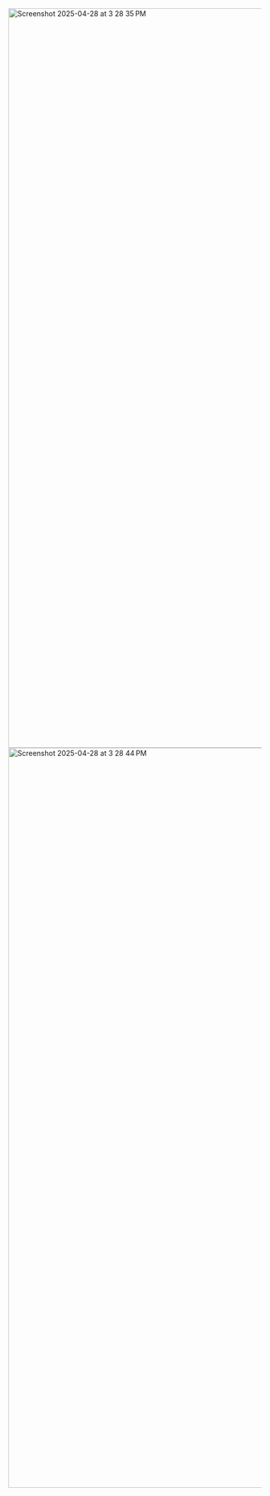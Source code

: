 <img width="1468" alt="Screenshot 2025-04-28 at 3 28 35 PM" src="https://github.com/user-attachments/assets/467bf867-babc-46f6-8e0a-80d3c5600255" />
<img width="1469" alt="Screenshot 2025-04-28 at 3 28 44 PM" src="https://github.com/user-attachments/assets/0e414e4c-5a8a-4888-96e9-804c53a1992c" />

